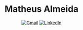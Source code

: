 <h1 align="center">Matheus Almeida</h1>

<p align="center">
  <a href="mailto:matheusalmeida2167@gmail.com" title="Gmail">
  <img src="https://img.shields.io/badge/-Gmail-FF0000?style=flat-square&labelColor=FF0000&logo=gmail&logoColor=white&link=mailto:matheusalmeida2167@gmail.com" alt="Gmail"/></a>
  <a href="https://www.linkedin.com/in/matheus-almeida-45286a27b/" title="LinkedIn">
  <img src="https://img.shields.io/badge/-Linkedin-0e76a8?style=flat-square&logo=Linkedin&logoColor=white&link=https://www.linkedin.com/in/matheus-almeida-45286a27b/" alt="LinkedIn"/></a>
</p>
